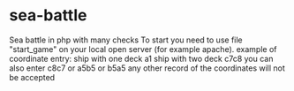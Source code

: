 # sea-battle
Sea battle in php with many checks
To start you need to use file "start_game" on your local open server (for example apache).
example of coordinate entry:
ship with one deck
a1
ship with two deck
c7c8
you can also enter
c8c7
or
a5b5
or
b5a5
any other record of the coordinates will not be accepted
